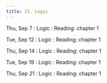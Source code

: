 ```yaml
---
title: II. Logic
---
```


Thu, Sep 7
: Logic
  : Reading: chapter 1

Tue, Sep 12
: Logic
  : Reading: chapter 1

Thu, Sep 14
: Logic
  : Reading: chapter 1

Tue, Sep 19
: Logic
  : Reading: chapter 1

Thu, Sep 21
: Logic
  : Reading: chapter 1

